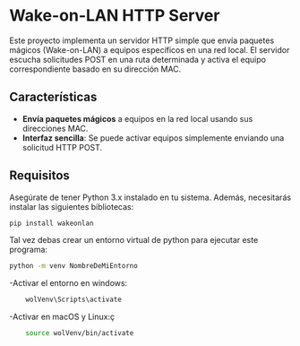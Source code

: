 # Wake-on-LAN HTTP Server

Este proyecto implementa un servidor HTTP simple que envía paquetes mágicos (Wake-on-LAN) a equipos específicos en una red local. El servidor escucha solicitudes POST en una ruta determinada y activa el equipo correspondiente basado en su dirección MAC.

## Características

- **Envía paquetes mágicos** a equipos en la red local usando sus direcciones MAC.
- **Interfaz sencilla**: Se puede activar equipos simplemente enviando una solicitud HTTP POST.

## Requisitos

Asegúrate de tener Python 3.x instalado en tu sistema. Además, necesitarás instalar las siguientes bibliotecas:
```bash
pip install wakeonlan
```

Tal vez debas crear un entorno virtual de python para ejecutar este programa:
```bash
python -m venv NombreDeMiEntorno
```

-Activar el entorno en windows:
```bash
    wolVenv\Scripts\activate
```

-Activar en macOS y Linux:ç
```bash
    source wolVenv/bin/activate
```
